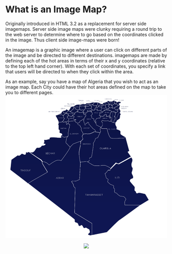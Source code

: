 # What is an Image Map?
Originally introduced in HTML 3.2 as a replacement for server side imagemaps. Server side image maps were clunky requiring a round trip to the web server to determine where to go based on the coordinates clicked in the image. Thus client side image-maps were born!

An imagemap is a graphic image where a user can click on different parts of the image and be directed to different destinations. imagemaps are made by defining each of the hot areas in terms of their x and y coordinates (relative to the top left hand corner). With each set of coordinates, you specify a link that users will be directed to when they click within the area.

As an example, say you have a map of Algeria that you wish to act as an image map. Each City could have their hot areas defined on the map to take you to different pages.
![alt text](https://raw.githubusercontent.com/HalasProject/AlgeriaMAP/master/algeria.gif)

<p align="center">
   <img src="https://i.ibb.co/zHdKpsJ/salahbentayeb.png" />
</p>
